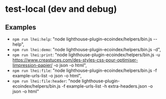 # test-local (dev and debug)

## Examples

- `npm run lhei:help`: "node lighthouse-plugin-ecoindex/helpers/bin.js --help",
- `npm run lhei:demo`: "node lighthouse-plugin-ecoindex/helpers/bin.js -d",
- `npm run lhei:print`: "node lighthouse-plugin-ecoindex/helpers/bin.js -u https://www.creastuces.com/des-styles-css-pour-optimiser-limpression-papier/ -o json -o html",
- `npm run lhei:file`: "node lighthouse-plugin-ecoindex/helpers/bin.js -f example-urls-list -o json -o html",
- `npm run lhei:file:header`: "node lighthouse-plugin-ecoindex/helpers/bin.js -f example-urls-list -h extra-headers.json -o json -o html"
